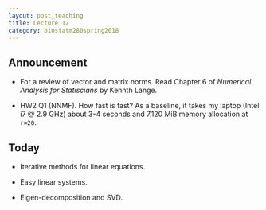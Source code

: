 ```yaml
---
layout: post_teaching
title: Lecture 12
category: biostatm280spring2018
---
```


## Announcement

* For a review of vector and matrix norms. Read Chapter 6 of _Numerical Analysis for Statiscians_ by Kennth Lange.

* HW2 Q1 (NNMF). How fast is fast? As a baseline, it takes my laptop (Intel i7 @ 2.9 GHz) about 3-4 seconds and 7.120 MiB memory allocation at `r=20`.

## Today

* Iterative methods for linear equations.

* Easy linear systems.

* Eigen-decomposition and SVD.



